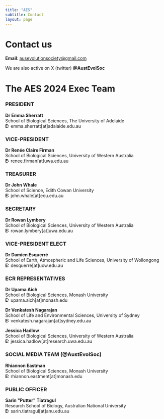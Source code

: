 ```yaml
---
title: "AES"
subtitle: Contact
layout: page
---
```


# Contact us

**Email**: ausevolutionsociety@gmail.com

We are also active on X (twitter) **@AustEvolSoc**

# The AES 2024 Exec Team

  


### PRESIDENT
**Dr Emma Sherratt**  
School of Biological Sciences, The University of Adelaide  
**E:** emma.sherratt[at]adalaide.edu.au  

### VICE-PRESIDENT
**Dr Renée Claire Firman**  
School of Biological Sciences, University of Western Australia  
**E:** renee.firman[at]uwa.edu.au  

### TREASURER
**Dr John Whale**  
School of Science, Edith Cowan University  
**E:** john.whale[at]ecu.edu.au  

### SECRETARY

**Dr Rowan Lymbery**  
School of Biological Sciences, University of Western Australia  
**E:** rowan.lymbery[at]uwa.edu.au  

### VICE-PRESIDENT ELECT

**Dr Damien Esquerré**  
School of Earth, Atmospheric and Life Sciences, University of Wollongong  
**E:** desquerre[at]uow.edu.au  

### ECR REPRESENTATIVES

**Dr Upama Aich**  
School of Biological Sciences, Monash University  
**E:** upama.aich[at]monash.edu  

**Dr Venkatesh Nagarajan**  
School of Life and Environmental Sciences, University of Sydney  
**E:** venkatesh.nagarajan[at]sydney.edu.au  

**Jessica Hadlow**  
School of Biological Sciences, University of Western Australia  
**E:** jessica.hadlow[at]research.uwa.edu.au  


### SOCIAL MEDIA TEAM (@AustEvolSoc) 

**Rhiannon Eastman**  
School of Biological Sciences, Monash University  
**E:** rhiannon.eastment[at]monash.edu  


### PUBLIC OFFICER

**Sarin "Putter" Tiatragul**  
Research School of Biology, Australian National University  
**E:** sarin.tiatragul[at]anu.edu.au  


